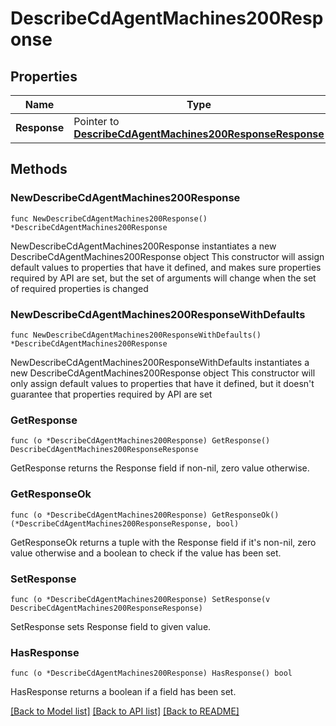 # DescribeCdAgentMachines200Response

## Properties

Name | Type | Description | Notes
------------ | ------------- | ------------- | -------------
**Response** | Pointer to [**DescribeCdAgentMachines200ResponseResponse**](DescribeCdAgentMachines200ResponseResponse.md) |  | [optional] 

## Methods

### NewDescribeCdAgentMachines200Response

`func NewDescribeCdAgentMachines200Response() *DescribeCdAgentMachines200Response`

NewDescribeCdAgentMachines200Response instantiates a new DescribeCdAgentMachines200Response object
This constructor will assign default values to properties that have it defined,
and makes sure properties required by API are set, but the set of arguments
will change when the set of required properties is changed

### NewDescribeCdAgentMachines200ResponseWithDefaults

`func NewDescribeCdAgentMachines200ResponseWithDefaults() *DescribeCdAgentMachines200Response`

NewDescribeCdAgentMachines200ResponseWithDefaults instantiates a new DescribeCdAgentMachines200Response object
This constructor will only assign default values to properties that have it defined,
but it doesn't guarantee that properties required by API are set

### GetResponse

`func (o *DescribeCdAgentMachines200Response) GetResponse() DescribeCdAgentMachines200ResponseResponse`

GetResponse returns the Response field if non-nil, zero value otherwise.

### GetResponseOk

`func (o *DescribeCdAgentMachines200Response) GetResponseOk() (*DescribeCdAgentMachines200ResponseResponse, bool)`

GetResponseOk returns a tuple with the Response field if it's non-nil, zero value otherwise
and a boolean to check if the value has been set.

### SetResponse

`func (o *DescribeCdAgentMachines200Response) SetResponse(v DescribeCdAgentMachines200ResponseResponse)`

SetResponse sets Response field to given value.

### HasResponse

`func (o *DescribeCdAgentMachines200Response) HasResponse() bool`

HasResponse returns a boolean if a field has been set.


[[Back to Model list]](../README.md#documentation-for-models) [[Back to API list]](../README.md#documentation-for-api-endpoints) [[Back to README]](../README.md)


